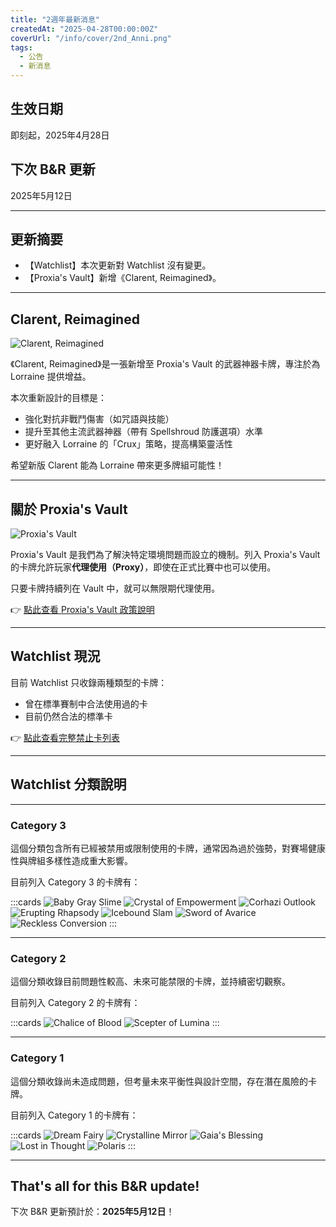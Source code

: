 ```yaml
---
title: "2週年最新消息"
createdAt: "2025-04-28T00:00:00Z"
coverUrl: "/info/cover/2nd_Anni.png"
tags:
  - 公告
  - 新消息
---
```


## 生效日期

即刻起，2025年4月28日

## 下次 B&R 更新

2025年5月12日

---

## 更新摘要

- 【Watchlist】本次更新對 Watchlist 沒有變更。
- 【Proxia's Vault】新增《Clarent, Reimagined》。

---

## Clarent, Reimagined

![Clarent, Reimagined](/info/Clarent_Retrain.png)

《Clarent, Reimagined》是一張新增至 Proxia's Vault 的武器神器卡牌，專注於為 Lorraine 提供增益。

本次重新設計的目標是：

- 強化對抗非戰鬥傷害（如咒語與技能）
- 提升至其他主流武器神器（帶有 Spellshroud 防護選項）水準
- 更好融入 Lorraine 的「Crux」策略，提高構築靈活性

希望新版 Clarent 能為 Lorraine 帶來更多牌組可能性！

---

## 關於 Proxia's Vault

![Proxia's Vault](/info/Proxia_s_vault_cover.png)

Proxia's Vault 是我們為了解決特定環境問題而設立的機制。列入 Proxia's Vault 的卡牌允許玩家**代理使用（Proxy）**，即使在正式比賽中也可以使用。

只要卡牌持續列在 Vault 中，就可以無限期代理使用。

👉 [點此查看 Proxia's Vault 政策說明](https://www.gatcg.com/article/proxia-vault-policy)

---

## Watchlist 現況

目前 Watchlist 只收錄兩種類型的卡牌：

- 曾在標準賽制中合法使用過的卡
- 目前仍然合法的標準卡

👉 [點此查看完整禁止卡列表](https://index.gatcg.com/cards?legality_format=STANDARD&legality_limit=0)

---

## Watchlist 分類說明

---

### Category 3

這個分類包含所有已經被禁用或限制使用的卡牌，通常因為過於強勢，對賽場健康性與牌組多樣性造成重大影響。

目前列入 Category 3 的卡牌有：

:::cards
![Baby Gray Slime](/info/baby-gray-slime.png)
![Crystal of Empowerment](/info/crystal-of-empowerment.png)
![Corhazi Outlook](/info/corhazi-outlook.png)
![Erupting Rhapsody](/info/erupting-rhapsody.png)
![Icebound Slam](/info/icebound-slam.png)
![Sword of Avarice](/info/sword-of-avarice.png)
![Reckless Conversion](/info/reckless-conversion.png)
:::

---

### Category 2

這個分類收錄目前問題性較高、未來可能禁限的卡牌，並持續密切觀察。

目前列入 Category 2 的卡牌有：

:::cards
![Chalice of Blood](/info/chalice-of-blood.png)
![Scepter of Lumina](/info/scepter_of_lumina.png)
:::

---

### Category 1

這個分類收錄尚未造成問題，但考量未來平衡性與設計空間，存在潛在風險的卡牌。

目前列入 Category 1 的卡牌有：

:::cards
![Dream Fairy](/info/dream-fairy.png)
![Crystalline Mirror](/info/crystalline-mirror.png)
![Gaia's Blessing](/info/gaias-blessing.png)
![Lost in Thought](/info/lost-in-thought.png)
![Polaris](/info/polaris.png)
:::

---

## That's all for this B&R update!

下次 B&R 更新預計於：**2025年5月12日**！
